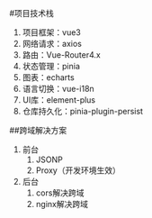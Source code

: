 #项目技术栈

1. 项目框架：vue3
2. 网络请求：axios
3. 路由：Vue-Router4.x
4. 状态管理：pinia
5. 图表：echarts
6. 语言切换：vue-i18n
7. UI库：element-plus
8. 仓库持久化：pinia-plugin-persist


##跨域解决方案
1. 前台
   1. JSONP
   2. Proxy（开发环境生效）
2. 后台
   1. cors解决跨域
   2. nginx解决跨域
